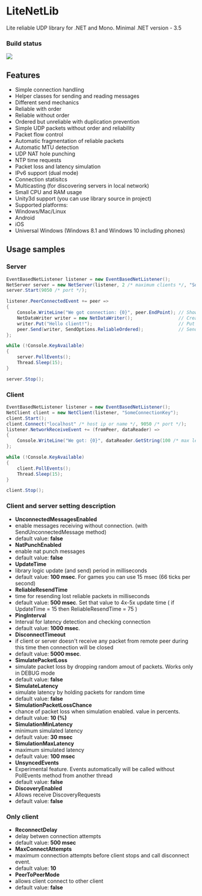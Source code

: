 # LiteNetLib 

Lite reliable UDP library for .NET and Mono.
Minimal .NET version - 3.5

### Build status
[![](https://ci.appveyor.com/api/projects/status/354501wnvxs8kuh3/branch/master?svg=true)](https://ci.appveyor.com/project/RevenantX/litenetlib/branch/master)

## Features

* Simple connection handling
* Helper classes for sending and reading messages
* Different send mechanics
 * Reliable with order
 * Reliable without order
 * Ordered but unreliable with duplication prevention
 * Simple UDP packets without order and reliability
* Packet flow control
* Automatic fragmentation of reliable packets
* Automatic MTU detection
* UDP NAT hole punching
* NTP time requests
* Packet loss and latency simulation
* IPv6 support (dual mode)
* Connection statisitcs
* Multicasting (for discovering servers in local network)
* Small CPU and RAM usage
* Unity3d support (you can use library source in project)
* Supported platforms:
 * Windows/Mac/Linux
 * Android
 * iOS
 * Universal Windows (Windows 8.1 and Windows 10 including phones)

## Usage samples

### Server
```csharp
EventBasedNetListener listener = new EventBasedNetListener();
NetServer server = new NetServer(listener, 2 /* maximum clients */, "SomeConnectionKey");
server.Start(9050 /* port */);

listener.PeerConnectedEvent += peer =>
{
    Console.WriteLine("We got connection: {0}", peer.EndPoint); // Show peer ip
    NetDataWriter writer = new NetDataWriter();                 // Create writer class
    writer.Put("Hello client!");                                // Put some string
    peer.Send(writer, SendOptions.ReliableOrdered);             // Send with reliability
};

while (!Console.KeyAvailable)
{
    server.PollEvents();
    Thread.Sleep(15);
}

server.Stop();
```
### Client
```csharp
EventBasedNetListener listener = new EventBasedNetListener();
NetClient client = new NetClient(listener, "SomeConnectionKey");
client.Start();
client.Connect("localhost" /* host ip or name */, 9050 /* port */);
listener.NetworkReceiveEvent += (fromPeer, dataReader) =>
{
    Console.WriteLine("We got: {0}", dataReader.GetString(100 /* max length of string */));
};

while (!Console.KeyAvailable)
{
    client.PollEvents();
    Thread.Sleep(15);
}

client.Stop();
```

### Client and server setting description

* **UnconnectedMessagesEnabled**
 * enable messages receiving without connection. (with SendUnconnectedMessage method)
 * default value: **false**
* **NatPunchEnabled**
 * enable nat punch messages
 * default value: **false**
* **UpdateTime**
 * library logic update (and send) period in milliseconds
 * default value: **100 msec**. For games you can use 15 msec (66 ticks per second)
* **ReliableResendTime**
 * time for resending lost reliable packets in milliseconds
 * default value: **500 msec**. Set that value to 4x-5x update time ( if UpdateTime = 15 then ReliableResendTime = 75 )
* **PingInterval**
 * Interval for latency detection and checking connection
 * default value: **1000 msec**.
* **DisconnectTimeout**
 * if client or server doesn't receive any packet from remote peer during this time then connection will be closed
 * default value: **5000 msec**.
* **SimulatePacketLoss**
 * simulate packet loss by dropping random amout of packets. Works only in DEBUG mode
 * default value: **false**
* **SimulateLatency**
 * simulate latency by holding packets for random time
 * default value: **false**
* **SimulationPacketLossChance**
 * chance of packet loss when simulation enabled. value in percents.
 * default value: **10 (%)**
* **SimulationMinLatency**
 * minimum simulated latency
 * default value: **30 msec**
* **SimulationMaxLatency**
 * maximum simulated latency
 * default value: **100 msec**
* **UnsyncedEvents**
 * Experimental feature. Events automatically will be called without PollEvents method from another thread
 * default value: **false**
* **DiscoveryEnabled**
 * Allows receive DiscoveryRequests
 * default value: **false**

### Only client
* **ReconnectDelay**
 * delay betwen connection attempts
 * default value: **500 msec**
* **MaxConnectAttempts**
 * maximum connection attempts before client stops and call disconnect event.
 * default value: **10**
* **PeerToPeerMode**
 * allows client connect to other client
 * default value: **false**
